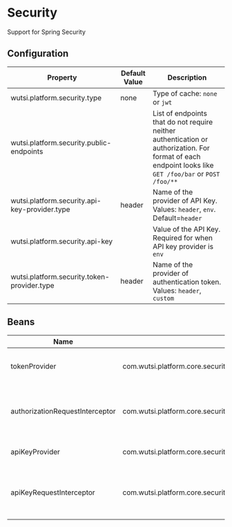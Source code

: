 # Security

Support for Spring Security

## Configuration

| Property                                      | Default Value | Description                                                                                                                                            |
|-----------------------------------------------|---------------|--------------------------------------------------------------------------------------------------------------------------------------------------------|
| wutsi.platform.security.type                  | none          | Type of cache: `none` or `jwt`                                                                                                                         |
| wutsi.platform.security.public-endpoints      |               | List of endpoints that do not require neither authentication or authorization. For format of each endpoint looks like `GET /foo/bar` or `POST /foo/**` |
| wutsi.platform.security.api-key-provider.type | header        | Name of the provider of API Key. Values: `header`, `env`. Default=`header`                                                                             |
| wutsi.platform.security.api-key               |               | Value of the API Key. Required for when API key provider is `env`                                                                                      |
| wutsi.platform.security.token-provider.type   | header        | Name of the provider of authentication token. Values: `header`, `custom`                                                                               |

## Beans

| Name                            | Type                                                                        | Description                                                        |
|---------------------------------|-----------------------------------------------------------------------------|--------------------------------------------------------------------|
| tokenProvider                   | com.wutsi.platform.core.security.TokenProvider                              | Returns the current authentication token                           |
| authorizationRequestInterceptor | com.wutsi.platform.core.security.feign.FeignAuthorizationRequestInterceptor | Interceptor that add `Authorization` headers to all feign requests |
| apiKeyProvider                  | com.wutsi.platform.core.security.ApiKeyProvider                             | Returns the current API key                                        |
| apiKeyRequestInterceptor        | com.wutsi.platform.core.security.feign.FeignApiKeyRequestInterceptor        | Interceptor that add `X-Api-Key` headers to all feign requests     |
